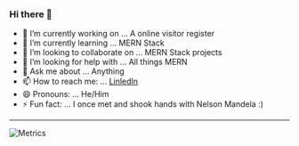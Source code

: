 ### Hi there 👋

- 🔭 I’m currently working on ... A online visitor register
- 🌱 I’m currently learning ... MERN Stack
- 👯 I’m looking to collaborate on ... MERN Stack projects
- 🤔 I’m looking for help with ... All things MERN
- 💬 Ask me about ... Anything
- 📫 How to reach me: ... [LinledIn]( https://www.linkedin.com/in/nico-b-2375759a/)
- 😄 Pronouns: ... He/Him
- ⚡ Fun fact: ... I once met and shook hands with Nelson Mandela :)

--------

![Metrics](https://metrics.lecoq.io/NicBritz?template=terminal&isocalendar=1&languages=1&introduction=1&notable=1&achievements=1&isocalendar.duration=full-year&languages.limit=8&languages.sections=most-used&languages.colors=github&languages.threshold=0%25&languages.indepth=false&languages.recent.load=300&languages.recent.days=14&introduction.title=true&achievements.threshold=C&achievements.secrets=true&achievements.limit=0&notable.repositories=false&config.timezone=Europe%2FLondon)


